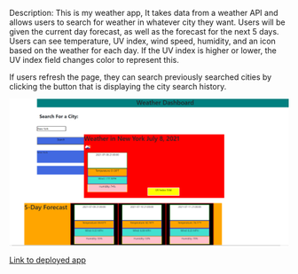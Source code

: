 Description: This is my weather app, It takes data from a weather API and allows users to search for weather in whatever city they want. Users will be given the current day forecast, as well as the forecast for the next 5 days. Users can see temperature, UV index, wind speed, humidity, and an icon based on the weather for each day. If the UV index is higher or lower, the UV index field changes color to represent this. 

If users refresh the page, they can search previously searched cities by clicking the button that is displaying the city search history. 


![image](./Assets/Screenshot.png)

[Link to deployed app](https://maxdamoe.github.io/WeatherApp/)
